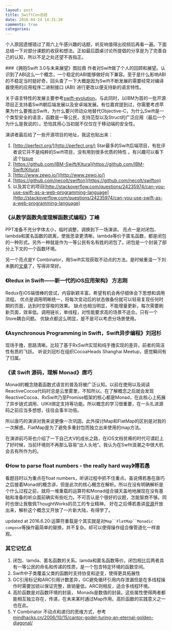 ```yaml
---
layout: post
title: SwiftCon总结
date: 2016-04-24 14:31:20 
comments: true
categories:
---
```


个人原因遗憾错过了周六上午感兴趣的话题，听反响值得出视频后再看一遍。下面总结一下对部分课题的收获和想法。正如最后圆桌讨论所提倡的分享是为了完善自己的认知，所以不足之处还望不吝指正。

###《拥抱Swift 3.0与未来展望》图拉鼎
作者对Swift做了个人的回顾和展望。认识到了ABI这么一个概念，一个稳定的ABI能够做好向下兼容。至于是什么影响ABI的不稳定当时挺好奇，回头查了一下大概是因为Swift不断发展的需要经常对编译器使用的应用程序二进制接口 (ABI) 进行更改以便支持新的语言特性。

关于语言特性的发展主要参考[swift-evolution](https://github.com/apple/swift-evolution)。与此同时，以IBM为首的一批开源项目正支持着Swift朝后端发展以及安卓端发展。有位嘉宾提到过，你需要考虑苹果为什么要推出Swift，为什么要兴师动众地替代Objective-C，为什么Swift是一个类型安全的语言，函数是一等公民，支持范型以及Struct的广泛应用（最后一个为什么是我说的）。恐怕其用心当初就不仅仅在于移动端的安全性。

演讲者最后给了一些开源项目的地址，我这也贴出来：

1. [http://perfect.org/](http://perfect.org/) Star最多的Swift后端项目，有批评者说它并不是纯粹的Swift项目，没有用到很多优质的特性 。有兴趣可以看下这个[Issue](https://github.com/PerfectlySoft/Perfect/issues/147)
2. [https://github.com/IBM-Swift/Kitura](https://github.com/IBM-Swift/Kitura)
3. [http://www.zewo.io/](http://www.zewo.io/)
4. [https://github.com/necolt/swifton](https://github.com/necolt/swifton)
5. 以及其它的项目[http://stackoverflow.com/questions/24235974/can-you-use-swift-as-a-web-programming-language](http://stackoverflow.com/questions/24235974/can-you-use-swift-as-a-web-programming-language)

### 《从数学函数角度理解函数式编程》丁峰
PPT准备不充分字体太小，临时调整，调换到下一场演讲。
亮点一是对闭包、lambda和匿名函数的疏离，使我思录更清晰。lambda等价于匿名函数，都是闭包的一种形式。另外一种就是作为一等公民有名有姓的闭包了。闭包是一个封装了部分上下文的一个函数环境。

另一个亮点是Y Combinator，用Swift实现获取不动点的方法。是时候重温一下刘未鹏的[文章](http://mindhacks.cn/2006/10/15/cantor-godel-turing-an-eternal-golden-diagonal/)了，写得非常好。

### 《Redux in Swift——新一代的iOS应用架构》 方志刚
Redux在iOS端很棒的尝试，内容新颖丰富。希望有机会再仔细体会下思想和调用流程。
优点是调用明晰统一，将每次变动后的状态做备份就可以轻易复现任何时期的页面，达到时空穿梭的效果。
缺点也相当明显，不能增量更新，每次需要刷新页面，效率低。调用链长，单线程，对性能要求高的场景不适合。只有一个Store耦合问题。
优缺点都这么明显，是不是可以考虑分场景使用。

### 《Asynchronous Programming in Swift，Swift异步编程》刘冠杉
现场手撸，思路清晰。比较了基于RxSwift实现和纯手撸实现的差异，前者的简洁性有质的飞跃。
听说刘冠杉在组织CocoaHeads Shanghai Meetup，感觉瞬间有了归属。

### 《读 Swift 源码，理解 Monad》唐巧
Monad的概念随着函数式语言的普及将被广泛认知。以前在使用以及阅读ReactiveCocoa代码时总是云里雾里，不知所以。在了解概念之后就会发现ReactiveCocoa、RxSwift乃至Promise框架的核心都是Monad，在此核心上拓展了异步链式调用、UIKit绑定支持等功能。所以概念的学习很重要，在一头扎进源码之前应当多想想，往往会事半功倍。

所以唐巧的演讲对我来说更像一次巩固，此外探讨Map和FlatMap的区别是对我的一次解惑。FlatMap是为了避免多重封包而独立出来使用的map方法。

在演讲前巧哥也介绍了一下自己大V的成长之路，在iOS文档贫瘠的时代可谓赶上了好时候，当前环境则不再那么容易“出人头地”。我认为在Swfit浪潮之中很大机会去有所作为的。

### 《How to parse float numbers - the really hard way》傅若愚
看题目时以为重点在float numbers，听讲过程中抓不住重点。虽说傅若愚在唐巧之后接着Monad的概念讲，但是此次的核心概念在解析。所以在没有明确解析是个什么过程之前，就将一堆重载的运算符和Monad组合铺天盖地地展现在没有基础和准备的听众面前确实有些吃力。不可否认是个很好的议题，怎能智商不够。同时也很让我敬佩ThoughtWorks的员工的专业精神。
好在之后傅若愚讲[资源](https://github.com/lingoer/SwiftyCharms)开放出来，解析这个概念又开放了一片新大陆，有得学了。

updated at 2016.6.20:运算符重载是个其实就是对`Map``FlatMap``Monadic compose`等操作最简单的替换，并不复杂。却可以使得操作组合像管道化一样直观。


### 其它记忆点
1. 闭包、lamda、匿名函数的关系。lamda和匿名函数等价。闭包相比后两者具有一等公民的命名和传递的性质，是一个包含特定环境的函数空间。
2. Swift中子类覆盖父类的函数时支持协变和逆变，使得更具拓展性
3. GC引用标记和ARC引用计数差异，GC避免循环引用内存泄漏但是在多线程操作时需要加锁以保证完整，故销量低。ARC则相反，适合多线程环境。
4. 高阶函数是对函数环境的封装， Monads是数值的封装。这些属性使得两者都能相互独立存在，传递，在未来某时通过Map作用。高阶函数的实践意义之一也在此。
5. Y Combinator 不动点和递归的思维方式，参考[mindhacks.cn/2006/10/15/cantor-godel-turing-an-eternal-golden-diagonal/](mindhacks.cn/2006/10/15/cantor-godel-turing-an-eternal-golden-diagonal/)
